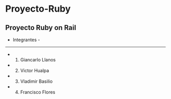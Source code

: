 # Proyecto-Ruby
Proyecto Ruby on Rail
---------------------
-    Integrantes    -
---------------------
- 1.  Giancarlo Llanos
- 2.  Victor Hualpa
- 3.  Vladimir Basilio
- 4.  Francisco Flores
